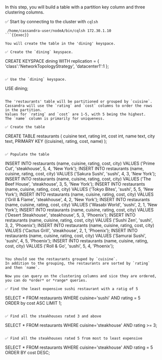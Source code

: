 In this step, you will build a table with a partition key column and three clustering columns.

✅ Start by connecting to the cluster with `cqlsh` 
```
 /home/cassandra-user/nodeA/bin/cqlsh 172.30.1.10
```{{exec}}

You will create the table in the 'dining' keyspace.

✅ Create the `dining` keyspace.
```
CREATE KEYSPACE dining WITH replication = {
  'class':'NetworkTopologyStrategy',
  'datacenter1':1
};
```{{exec}}

✅ Use the `dining` keyspace.
```
USE dining;
```{{exec}}

The 'restaurants' table will be partitioned or grouped by `cuisine`. 
Cassandra will use the `rating` and `cost` columns to order the rows in the partition.
Values for `rating` and `cost` are 1-5, with 5 being the highest.
The `name` column is primarily for uniqueness.

✅ Create the table
```
CREATE TABLE restaurants (
  cuisine text,
  rating int,
  cost int,
  name text,
  city text,
  PRIMARY KEY ((cuisine), rating, cost, name)
);
```{{exec}}

✅ Populate the table
```
INSERT INTO restaurants (name, cuisine, rating, cost, city)
  VALUES ('Prime Cut', 'steakhouse', 5, 4, 'New York');
INSERT INTO restaurants (name, cuisine, rating, cost, city)
  VALUES ('Sakura Sushi', 'sushi', 4, 3, 'New York');
INSERT INTO restaurants (name, cuisine, rating, cost, city)
  VALUES ('The Beef House', 'steakhouse', 3, 5, 'New York');
INSERT INTO restaurants (name, cuisine, rating, cost, city)
  VALUES ('Tokyo Bites', 'sushi', 5, 5, 'New York');
INSERT INTO restaurants (name, cuisine, rating, cost, city)
  VALUES ('Grill & Flame', 'steakhouse', 4, 2, 'New York');
INSERT INTO restaurants (name, cuisine, rating, cost, city)
  VALUES ('Wasabi World', 'sushi', 2, 1, 'New York');
INSERT INTO restaurants (name, cuisine, rating, cost, city)
  VALUES ('Desert Steakhouse', 'steakhouse', 5, 3, 'Phoenix');
INSERT INTO restaurants (name, cuisine, rating, cost, city)
  VALUES ('Sushi Zen', 'sushi', 3, 2, 'Phoenix');
INSERT INTO restaurants (name, cuisine, rating, cost, city)
  VALUES ('Cactus Grill', 'steakhouse', 2, 1, 'Phoenix');
INSERT INTO restaurants (name, cuisine, rating, cost, city)
  VALUES ('Samurai Sushi', 'sushi', 4, 5, 'Phoenix');
INSERT INTO restaurants (name, cuisine, rating, cost, city)
  VALUES ('Roll & Go', 'sushi', 5, 4, 'Phoenix');
```{{exec}}

You should see the restaurants grouped by `cuisine`.
In addition to the grouping, the restaurants are sorted by `rating` and then `name`.

Now you can query on the clustering columns and sice they are ordered, you can do *order* or *range* queries.

✅ Find the least expensive sushi restaurant with a ratig of 5
```
 SELECT * FROM restaurants 
   WHERE cuisine='sushi' AND rating = 5  
   ORDER by cost ASC LIMIT 1;
```{{exec}}

✅ Find all the steakhouses rated 3 and above
```
SELECT * FROM restaurants 
  WHERE cuisine='steakhouse' AND rating >= 3;
```{{exec}}

✅ Find all the steakhouses rated 5 from most to least expensive
```
SELECT * FROM restaurants 
  WHERE cuisine='steakhouse' AND rating = 5 ORDER BY cost DESC;
```{{exec}}



